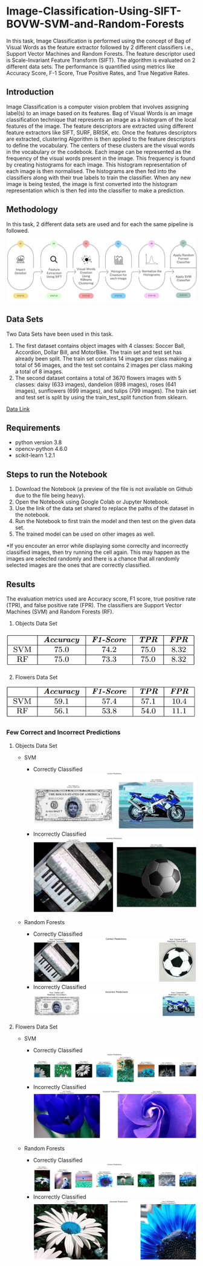 # Image-Classification-Using-SIFT-BOVW-SVM-and-Random-Forests

In this task, Image Classification is performed using the concept of Bag of Visual Words as the feature extractor followed by 2 different classifiers i.e., Support Vector Machines and Random Forests. The feature descriptor used is Scale-Invariant Feature Transform (SIFT). The algorithm is evaluated on 2 different data sets. The performance is quantified using metrics like Accuracy Score, F-1 Score, True Positive Rates, and True Negative Rates.

## Introduction
Image Classification is a computer vision problem that involves assigning label(s) to an image based on its features. Bag of Visual Words is an image classification technique that represents an image as a histogram of the local features of the image. The feature descriptors are extracted using different feature extractors like SIFT, SURF, BRISK, etc. Once the features descriptors are extracted, clustering Algorithm is then applied to the feature descriptors to define the vocabulary. The centers of these clusters are the visual words in the vocabulary or the codebook. 
Each image can be represented as the frequency of the visual words present in the image. This frequency is found by creating histograms for each image. This histogram representation of each image is then normalised. The histograms are then fed into the classifiers along with their true labels to train the classifier. When any new image is being tested, the image is first converted into the histogram representation which is then fed into the classifier to make a prediction. 

## Methodology
In this task, 2 different data sets are used and for each the same pipeline is followed.
![Methodology Diagram](https://github.com/ReehaKhan/Image-Classification-Using-SIFT-BOVW-SVM-and-Random-Forests/blob/main/images/flowchart.jpg)

## Data Sets
Two Data Sets have been used in this task. 
1. The first dataset contains object images with 4 classes: Soccer Ball, Accordion, Dollar Bill, and MotorBike. The train set and test set has already been split. The train set contains 14 images per class making a total of 56 images, and the test set contains 2 images per class making a total of 8 images.
2. The second dataset contains a total of 3670 flowers images with 5 classes: daisy (633 images), dandelion (898 images), roses (641 images), sunflowers (699 images), and tulips (799 images). The train set and test set is split by using the train_test_split function from sklearn.  

[Data Link](https://drive.google.com/drive/folders/1pashiwjX_g6bPr9OAZQnOFK6CljP8ElX?usp=sharing)

## Requirements
- python version 3.8
- opencv-python 4.6.0
- scikit-learn 1.2.1

## Steps to run the Notebook
1. Download the Notebook (a preview of the file is not available on Github due to the file being heavy).
2. Open the Notebook using Google Colab or Jupyter Notebook.
3. Use the link of the data set shared to replace the paths of the dataset in the notebook.
4. Run the Notebook to first train the model and then test on the given data set.
5. The trained model can be used on other images as well.

*If you encouter an error while displaying some correclty and incorrectly classified images, then try running the cell again. This may happen as the images are selected randomly and there is a chance that all randomly selected images are the ones that are correctly classified.

## Results
The evaluation metrics used are Accuracy score, F1 score, true positive rate (TPR), and false positive rate (FPR). The classifiers are Support Vector Machines (SVM) and Random Forests (RF).
1. Objects Data Set

![Evaluation Metric Scores on Objects DataSet](https://github.com/ReehaKhan/Image-Classification-Using-SIFT-BOVW-SVM-and-Random-Forests/blob/main/images/objects_metrics.jpg)

2. Flowers Data Set

![Evaluation Metric Scores on Flowers DataSet](https://github.com/ReehaKhan/Image-Classification-Using-SIFT-BOVW-SVM-and-Random-Forests/blob/main/images/flowers_metrics.jpg)


### Few Correct and Incorrect Predictions
1. Objects Data Set

    - SVM
   
        - Correctly Classified
    ![alt text](https://github.com/ReehaKhan/Image-Classification-Using-SIFT-BOVW-SVM-and-Random-Forests/blob/main/images/objects_svm_correct_pred.jpg)
        - Incorrectly Classified   
    ![alt text](https://github.com/ReehaKhan/Image-Classification-Using-SIFT-BOVW-SVM-and-Random-Forests/blob/main/images/objects_svm_wrong_pred.jpg)
    
    
    - Random Forests
    
        - Correctly Classified
    ![alt text](https://github.com/ReehaKhan/Image-Classification-Using-SIFT-BOVW-SVM-and-Random-Forests/blob/main/images/objects_rf_correct_pred.jpg)
        - Incorrectly Classified
    ![alt text](https://github.com/ReehaKhan/Image-Classification-Using-SIFT-BOVW-SVM-and-Random-Forests/blob/main/images/objects_rf_wrong_pred.jpg)
    
    
    
2. Flowers Data Set

    - SVM
    
        - Correctly Classified
    ![alt text](https://github.com/ReehaKhan/Image-Classification-Using-SIFT-BOVW-SVM-and-Random-Forests/blob/main/images/flowers_svm_correct_pred.jpg)
        - Incorrectly Classified
    ![alt text](https://github.com/ReehaKhan/Image-Classification-Using-SIFT-BOVW-SVM-and-Random-Forests/blob/main/images/flowers_svm_wrong_pred.jpg)
    
    - Random Forests
    
        - Correctly Classified
    ![alt text](https://github.com/ReehaKhan/Image-Classification-Using-SIFT-BOVW-SVM-and-Random-Forests/blob/main/images/flowers_rf_correct_pred.jpg)
        - Incorrectly Classified
    ![alt text](https://github.com/ReehaKhan/Image-Classification-Using-SIFT-BOVW-SVM-and-Random-Forests/blob/main/images/flowers_rf_wrong_pred.jpg)
    
